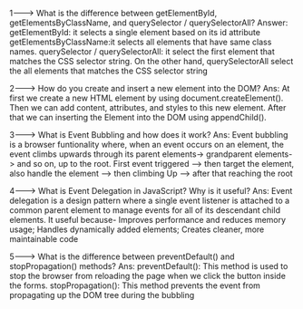 1---> What is the difference between getElementById, getElementsByClassName, and querySelector / querySelectorAll?
Answer:
getElementById: it selects a single element based on its id attribute
getElementsByClassName:it selects all elements that have same class names.
querySelector / querySelectorAll: it select the first element that matches the CSS selector string. On the other hand, querySelectorAll select the all elements that matches the CSS selector string


2---> How do you create and insert a new element into the DOM?
Ans: At first we create a new HTML element by using document.createElement(). Then we can add content, attributes, and styles to this new element. After that we can inserting the Element into the DOM using appendChild().


3---> What is Event Bubbling and how does it work?
Ans: Event bubbling is a browser funtionality where, when an event occurs on an element, the event climbs upwards through its parent elements-> grandparent elements-> and so on, up to the root.
First event triggered --> then target the element, also handle the element --> then climbing Up --> after that reaching the root



4---> What is Event Delegation in JavaScript? Why is it useful?
Ans: Event delegation is a design pattern where a single event listener is attached to a common parent element to manage events for all of its descendant child elements.
It useful because-
 Improves performance and reduces memory usage;
  Handles dynamically added elements;
   Creates cleaner, more maintainable code


5---> What is the difference between preventDefault() and stopPropagation() methods?
Ans: preventDefault(): This method is used to stop the browser from reloading the page when we click the button inside the forms.
stopPropagation(): This method prevents the event from propagating up the DOM tree during the bubbling